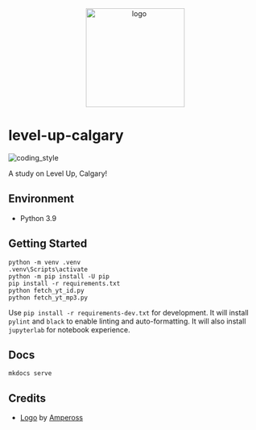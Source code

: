 <div align="center">
    <img src="https://cdn1.iconfinder.com/data/icons/ampola-final-by-ampeross/256/minecraft.png" alt="logo" height="196">
</div>

# level-up-calgary

![coding_style](https://img.shields.io/badge/code%20style-black-000000.svg)

A study on Level Up, Calgary!

## Environment

- Python 3.9

## Getting Started

    python -m venv .venv
    .venv\Scripts\activate
    python -m pip install -U pip
    pip install -r requirements.txt
    python fetch_yt_id.py
    python fetch_yt_mp3.py

Use `pip install -r requirements-dev.txt` for development.
It will install `pylint` and `black` to enable linting and auto-formatting.
It will also install `jupyterlab` for notebook experience.

## Docs

    mkdocs serve

## Credits

- [Logo][1] by [Ampeross][2]

[1]: https://www.iconfinder.com/icons/86848/minecraft_icon
[2]: https://www.deviantart.com/ampeross
